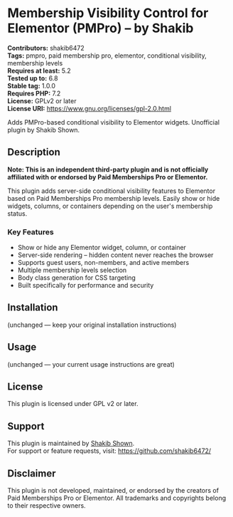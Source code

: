 # Membership Visibility Control for Elementor (PMPro) – by Shakib

**Contributors:** shakib6472  
**Tags:** pmpro, paid membership pro, elementor, conditional visibility, membership levels  
**Requires at least:** 5.2  
**Tested up to:** 6.8  
**Stable tag:** 1.0.0  
**Requires PHP:** 7.2  
**License:** GPLv2 or later  
**License URI:** https://www.gnu.org/licenses/gpl-2.0.html

Adds PMPro-based conditional visibility to Elementor widgets. Unofficial plugin by Shakib Shown.

## Description

**Note: This is an independent third-party plugin and is not officially affiliated with or endorsed by Paid Memberships Pro or Elementor.**

This plugin adds server-side conditional visibility features to Elementor based on Paid Memberships Pro membership levels. Easily show or hide widgets, columns, or containers depending on the user's membership status.

### Key Features

* Show or hide any Elementor widget, column, or container
* Server-side rendering – hidden content never reaches the browser
* Supports guest users, non-members, and active members
* Multiple membership levels selection
* Body class generation for CSS targeting
* Built specifically for performance and security

## Installation

(unchanged — keep your original installation instructions)

## Usage

(unchanged — your current usage instructions are great)

## License

This plugin is licensed under GPL v2 or later.

## Support

This plugin is maintained by [Shakib Shown](https://github.com/shakib6472/).  
For support or feature requests, visit: https://github.com/shakib6472/

## Disclaimer

This plugin is not developed, maintained, or endorsed by the creators of Paid Memberships Pro or Elementor. All trademarks and copyrights belong to their respective owners.
